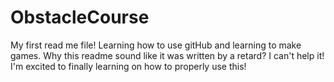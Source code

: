 # ObstacleCourse

My first read me file! Learning how to use gitHub and learning to make games. Why this readme sound like it was written by a retard? I can't help it! I'm excited to finally learning on how to properly use this!
